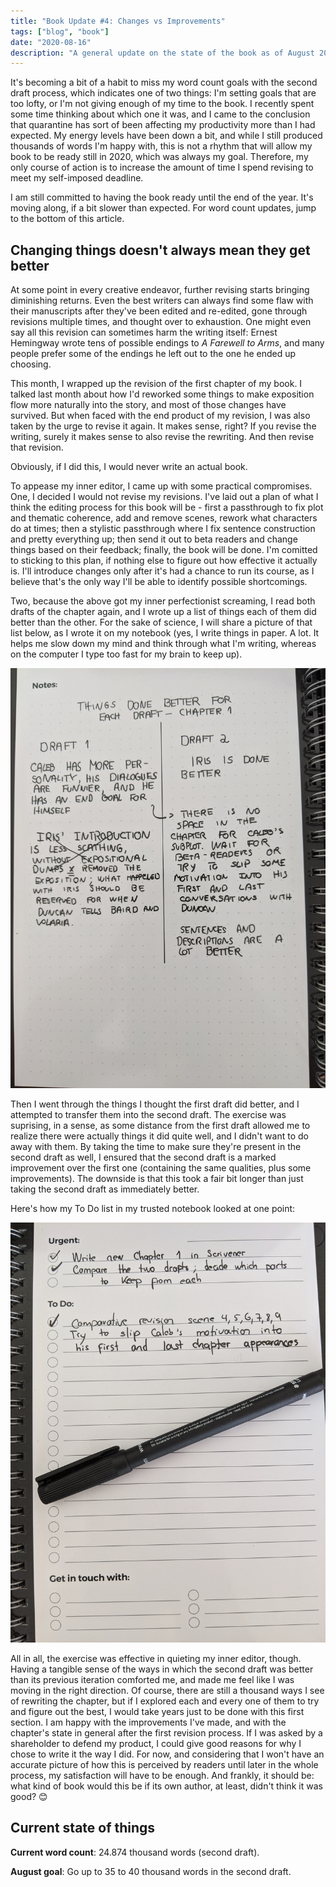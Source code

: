 ```yaml
---
title: "Book Update #4: Changes vs Improvements"
tags: ["blog", "book"]
date: "2020-08-16"
description: "A general update on the state of the book as of August 2020, and on how changing things doesn't always mean improving them."
---
```


It's becoming a bit of a habit to miss my word count goals with the second draft process, which indicates one of two things: I'm setting goals that are too lofty, or I'm not giving enough of my time to the book. I recently spent some time thinking about which one it was, and I came to the conclusion that quarantine has sort of been affecting my productivity more than I had expected. My energy levels have been down a bit, and while I still produced thousands of words I'm happy with, this is not a rhythm that will allow my book to be ready still in 2020, which was always my goal. Therefore, my only course of action is to increase the amount of time I spend revising to meet my self-imposed deadline. 

I am still committed to having the book ready until the end of the year. It's moving along, if a bit slower than expected. For word count updates, jump to the bottom of this article.

## Changing things doesn't always mean they get better

At some point in every creative endeavor, further revising starts bringing diminishing returns. Even the best writers can always find some flaw with their manuscripts after they've been edited and re-edited, gone through revisions multiple times, and thought over to exhaustion. One might even say all this revision can sometimes harm the writing itself: Ernest Hemingway wrote tens of possible endings to *A Farewell to Arms*, and many people prefer some of the endings he left out to the one he ended up choosing. 

This month, I wrapped up the revision of the first chapter of my book. I talked last month about how I'd reworked some things to make exposition flow more naturally into the story, and most of those changes have survived. But when faced with the end product of my revision, I was also taken by the urge to revise it again. It makes sense, right? If you revise the writing, surely it makes sense to also revise the rewriting. And then revise that revision. 

Obviously, if I did this, I would never write an actual book.

To appease my inner editor, I came up with some practical compromises. One, I decided I would not revise my revisions. I've laid out a plan of what I think the editing process for this book will be - first a passthrough to fix plot and thematic coherence, add and remove scenes, rework what characters do at times; then a stylistic passthrough where I fix sentence construction and pretty everything up; then send it out to beta readers and change things based on their feedback; finally, the book will be done. I'm comitted to sticking to this plan, if nothing else to figure out how effective it actually is. I'll introduce changes only after it's had a chance to run its course, as I believe that's the only way I'll be able to identify possible shortcomings.

Two, because the above got my inner perfectionist screaming, I read both drafts of the chapter again, and I wrote up a list of things each of them did better than the other. For the sake of science, I will share a picture of that list below, as I wrote it on my notebook (yes, I write things in paper. A lot. It helps me slow down my mind and think through what I'm writing, whereas on the computer I type too fast for my brain to keep up). 

![image info](DraftProsCons.jpg "Pros and Cons of Each Draft")

Then I went through the things I thought the first draft did better, and I attempted to transfer them into the second draft. The exercise was suprising, in a sense, as some distance from the first draft allowed me to realize there were actually things it did quite well, and I didn't want to do away with them. By taking the time to make sure they're present in the second draft as well, I ensured that the second draft is a marked improvement over the first one (containing the same qualities, plus some improvements). The downside is that this took a fair bit longer than just taking the second draft as immediately better. 

Here's how my To Do list in my trusted notebook looked at one point: 

![image info](TodoList.jpg "To-do List")

All in all, the exercise was effective in quieting my inner editor, though. Having a tangible sense of the ways in which the second draft was better than its previous iteration comforted me, and made me feel like I was moving in the right direction. Of course, there are still a thousand ways I see of rewriting the chapter, but if I explored each and every one of them to try and figure out the best, I would take years just to be done with this first section. I am happy with the improvements I've made, and with the chapter's state in general after the first revision process. If I was asked by a shareholder to defend my product, I could give good reasons for why I chose to write it the way I did. For now, and considering that I won't have an accurate picture of how this is perceived by readers until later in the whole process, my satisfaction will have to be enough. And frankly, it should be: what kind of book would this be if its own author, at least, didn't think it was good? 😊

## Current state of things

**Current word count**: 24.874 thousand words (second draft).

**August goal**: Go up to 35 to 40 thousand words in the second draft.